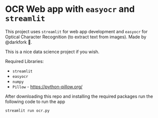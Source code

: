 # OCR Web app with `easyocr` and `streamlit`

This project uses `streamlit` for web app development and `easyocr` for Optical Character Recognition (to extract text from images). Made by @darkfork 🧙.

This is a nice data science project if you wish.

Required Libraries:
* `streamlit` 
* `easyocr` 
* `numpy` 
* `Pillow` - https://python-pillow.org/

After downloading this repo and installing the required packages run the following code to run the app

`streamlit run ocr.py` 
